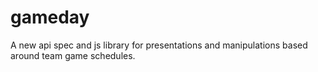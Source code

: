 # gameday
A new api spec and js library for presentations and manipulations  based around team game schedules.
